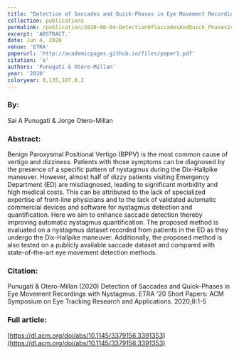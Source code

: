 ```yaml
---
title: "Detection of Saccades and Quick-Phases in Eye Movement Recordings with Nystagmus"
collection: publications
permalink: /publication/2020-06-04-DetectionOfSaccadesAndQuick_PhasesInEyeMovementRecordingsWithNy
excerpt: 'ABSTRACT.'
date: Jun 4, 2020
venue: 'ETRA'
paperurl: 'http://academicpages.github.io/files/paper1.pdf'
citation: 'a'
authors: 'Punugati & Otero-Millan'
year: '2020'
coloryear: 0,135,107,0.2
---
```


### By: 
Sai A Punugati & Jorge Otero-Millan

### Abstract: 
Benign Paroxysmal Positional Vertigo (BPPV) is the most common cause of vertigo and dizziness. Patients with those symptoms can be diagnosed by the presence of a specific pattern of nystagmus during the Dix-Hallpike maneuver. However, almost half of dizzy patients visiting Emergency Department (ED) are misdiagnosed, leading to significant morbidity and high medical costs. This can be attributed to the lack of specialized expertise of front-line physicians and to the lack of validated automatic commercial devices and software for nystagmus detection and quantification. Here we aim to enhance saccade detection thereby improving automatic nystagmus quantification. The proposed method is evaluated on a nystagmus dataset recorded from patients in the ED as they undergo the Dix-Hallpike maneuver. Additionally, the proposed method is also tested on a publicly available saccade dataset and compared with state-of-the-art eye movement detection methods.

### Citation: 
Punugati & Otero-Millan (2020) Detection of Saccades and Quick-Phases in Eye Movement Recordings with Nystagmus. ETRA '20 Short Papers: ACM Symposium on Eye Tracking Research and Applications. 2020;8:1-5

### Full article: 
[https://dl.acm.org/doi/abs/10.1145/3379156.3391353](https://dl.acm.org/doi/abs/10.1145/3379156.3391353)
